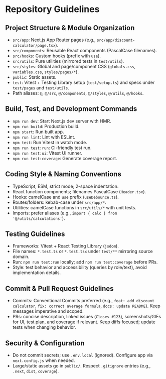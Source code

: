 # Repository Guidelines

## Project Structure & Module Organization
- `src/app`: Next.js App Router pages (e.g., `src/app/discount-calculator/page.tsx`).
- `src/components`: Reusable React components (PascalCase filenames).
- `src/hooks`: Custom hooks (prefix with `use`).
- `src/utils`: Pure utilities (mirrored tests in `test/utils`).
- `src/styles`: Global and page/component CSS (`globals.css`, `variables.css`, `styles/pages/*`).
- `public`: Static assets.
- `test`: Vitest + Testing Library setup (`test/setup.ts`) and specs under `test/pages` and `test/utils`.
- Path aliases: `@`, `@/src`, `@/components`, `@/styles`, `@/utils`, `@/hooks`.

## Build, Test, and Development Commands
- `npm run dev`: Start Next.js dev server with HMR.
- `npm run build`: Production build.
- `npm start`: Run built app.
- `npm run lint`: Lint with ESLint.
- `npm test`: Run Vitest in watch mode.
- `npm run test:run`: CI-friendly test run.
- `npm run test:ui`: Vitest UI runner.
- `npm run test:coverage`: Generate coverage report.

## Coding Style & Naming Conventions
- TypeScript, ESM, strict mode; 2-space indentation.
- React function components; filenames PascalCase (`Header.tsx`).
- Hooks: camelCase and `use` prefix (`useDebounce.ts`).
- Routes/folders: kebab-case under `src/app/*`.
- Utilities: camelCase functions in `src/utils/*` with unit tests.
- Imports: prefer aliases (e.g., `import { calc } from '@/utils/calculations'`).

## Testing Guidelines
- Frameworks: Vitest + React Testing Library (`jsdom`).
- File names: `*.test.ts` or `*.test.tsx` under `test/**` mirroring source domain.
- Run: `npm run test:run` locally; add `npm run test:coverage` before PRs.
- Style: test behavior and accessibility (queries by role/text), avoid implementation details.

## Commit & Pull Request Guidelines
- Commits: Conventional Commits preferred (e.g., `feat: add discount calculator`, `fix: correct average formula`, `docs: update README`). Keep messages imperative and scoped.
- PRs: concise description, linked issues (`Closes #123`), screenshots/GIFs for UI, test plan, and coverage if relevant. Keep diffs focused; update tests when changing behavior.

## Security & Configuration
- Do not commit secrets; use `.env.local` (ignored). Configure app via `next.config.js` when needed.
- Large/static assets go in `public/`. Respect `.gitignore` entries (e.g., `.next`, `dist`, `coverage`).
